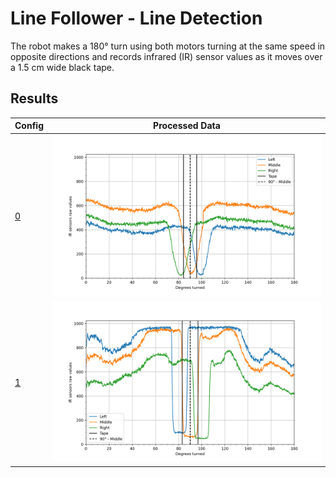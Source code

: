 # Line Follower - Line Detection

The robot makes a 180° turn using both motors turning at the same speed in opposite directions and records infrared (IR)
sensor values as it moves over a 1.5 cm wide black tape.

## Results

| Config                           | Processed Data                 |
|----------------------------------|--------------------------------|
| [0](../robi_configs/robi_0.json) | ![](processed_data/data_0.png) |
| [1](../robi_configs/robi_1.json) | ![](processed_data/data_1.png) |
